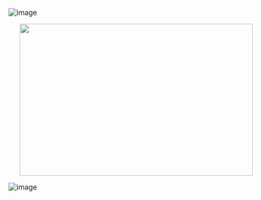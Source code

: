 ![image](https://github.com/user-attachments/assets/50e2902b-56ab-451a-999e-c541a32c1de5)
<p align="center">
  <img width="460" height="300" src="https://github.com/user-attachments/assets/96daa344-c973-4509-9eb2-ee88a1bfe844">
</p>

![image](https://github.com/user-attachments/assets/50e2902b-56ab-451a-999e-c541a32c1de5)
